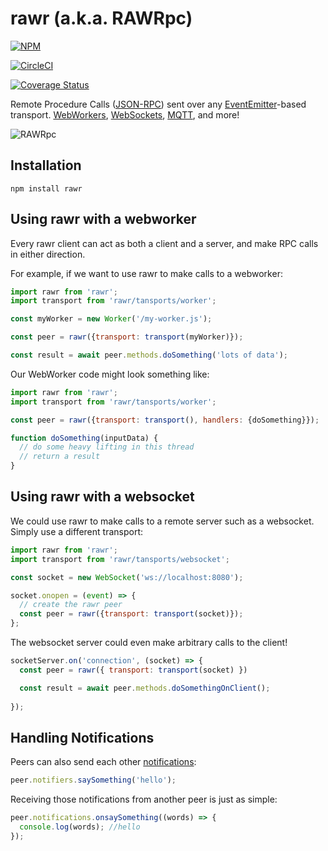 # rawr (a.k.a. RAWRpc)

[![NPM](https://nodei.co/npm/rawr.png?compact=true)](https://nodei.co/npm/rawr/)


[![CircleCI](https://circleci.com/gh/iceddev/rawr.svg?style=svg)](https://circleci.com/gh/iceddev/rawr)

[![Coverage Status](https://coveralls.io/repos/iceddev/rawr/badge.svg?branch=master)](https://coveralls.io/r/iceddev/rawr?branch=master)



Remote Procedure Calls ([JSON-RPC](http://json-rpc.org/wiki/specification)) sent over any [EventEmitter](https://nodejs.org/dist/latest-v8.x/docs/api/events.html#events_class_eventemitter)-based transport.  [WebWorkers](/transports/worker), [WebSockets](/transports/websocket), [MQTT](/transports/mqtt), and more!

![RAWRpc](https://rawgithub.com/phated/badart/master/reptar_rawr.jpg)




## Installation

`npm install rawr`


## Using rawr with a webworker

Every rawr client can act as both a client and a server, and make RPC calls in either direction.

For example, if we want to use rawr to make calls to a webworker:
```javascript
import rawr from 'rawr';
import transport from 'rawr/tansports/worker';

const myWorker = new Worker('/my-worker.js');

const peer = rawr({transport: transport(myWorker)});

const result = await peer.methods.doSomething('lots of data');
```

Our WebWorker code might look something like:
```javascript
import rawr from 'rawr';
import transport from 'rawr/tansports/worker';

const peer = rawr({transport: transport(), handlers: {doSomething}});

function doSomething(inputData) {
  // do some heavy lifting in this thread
  // return a result
}
```

## Using rawr with a websocket

We could use rawr to make calls to a remote server such as a websocket.
Simply use a different transport:
```javascript
import rawr from 'rawr';
import transport from 'rawr/tansports/websocket';

const socket = new WebSocket('ws://localhost:8080');

socket.onopen = (event) => {
  // create the rawr peer
  const peer = rawr({transport: transport(socket)});
};
```

The websocket server could even make arbitrary calls to the client!
```javascript
socketServer.on('connection', (socket) => {
  const peer = rawr({ transport: transport(socket) })

  const result = await peer.methods.doSomethingOnClient();
  
});
```

## Handling Notifications

Peers can also send each other [notifications](https://www.jsonrpc.org/specification#notification):

```javascript
peer.notifiers.saySomething('hello');
```

Receiving those notifications from another peer is just as simple:
```javascript
peer.notifications.onsaySomething((words) => {
  console.log(words); //hello
});
```

